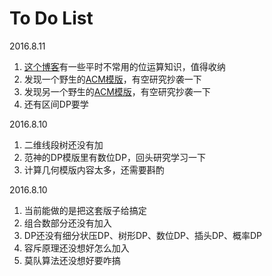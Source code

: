 # To Do List

2016.8.11

1. [这个博客](http://happylcj.github.io/2017/01/01/ACM模板/)有一些平时不常用的位运算知识，值得收纳
2. 发现一个野生的[ACM模版](https://hrbust-acm-team.gitbooks.io/acm-book/content/index.html)，有空研究抄袭一下
3. 发现另一个野生的[ACM模版](https://svtter.gitbooks.io/book_acm/content/index.html)，有空研究抄袭一下
4. 还有区间DP要学

2016.8.10

1. 二维线段树还没有加
2. 范神的DP模版里有数位DP，回头研究学习一下
3. 计算几何模版内容太多，还需要斟酌

2016.8.10

1. 当前能做的是把这套版子给搞定
2. 组合数部分还没有加入
3. DP还没有细分状压DP、树形DP、数位DP、插头DP、概率DP
4. 容斥原理还没想好怎么加入
5. 莫队算法还没想好要咋搞
